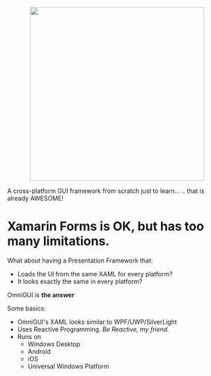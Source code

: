 <p align="center">
   <img src="https://user-images.githubusercontent.com/3109851/27378287-b36fe52c-5677-11e7-8c1f-ccf3e202a68c.png" width="400">
</p>

A cross-platform GUI framework from scratch just to learn...
.. that is already AWESOME!

# Xamarin Forms is OK, but has too many limitations.

What about having a Presentation Framework that:
- Loads the UI from the same XAML for every platform?
- It looks exactly the same in every platform?

OmniGUI is **the answer**

Some basics:
- OmniGUI's XAML looks similar to WPF/UWP/SilverLight 
- Uses Reactive Programming. *Be Reactive, my friend.*
- Runs on 
   - Windows Desktop
   - Android
   - iOS
   - Universal Windows Platform

